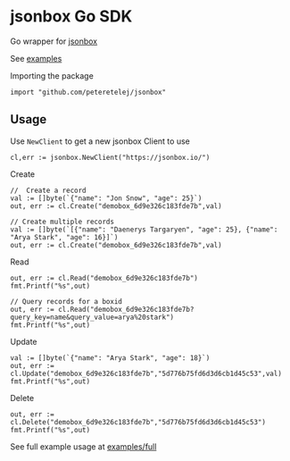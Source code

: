 # jsonbox Go SDK
Go wrapper for [jsonbox](https://github.com/vasanthv/jsonbox)

See [examples](./examples)


Importing the package
```
import "github.com/peteretelej/jsonbox"
```

## Usage

Use `NewClient` to get a new jsonbox Client to use
```
cl,err := jsonbox.NewClient("https://jsonbox.io/")
```

Create
```
//  Create a record
val := []byte(`{"name": "Jon Snow", "age": 25}`)
out, err := cl.Create("demobox_6d9e326c183fde7b",val)

// Create multiple records
val := []byte(`[{"name": "Daenerys Targaryen", "age": 25}, {"name": "Arya Stark", "age": 16}]`)
out, err := cl.Create("demobox_6d9e326c183fde7b",val)
```

Read
```
out, err := cl.Read("demobox_6d9e326c183fde7b")
fmt.Printf("%s",out)

// Query records for a boxid
out, err := cl.Read("demobox_6d9e326c183fde7b?query_key=name&query_value=arya%20stark")
fmt.Printf("%s",out)

```

Update
```
val := []byte(`{"name": "Arya Stark", "age": 18}`)
out, err := cl.Update("demobox_6d9e326c183fde7b","5d776b75fd6d3d6cb1d45c53",val)
fmt.Printf("%s",out)
```

Delete
```
out, err := cl.Delete("demobox_6d9e326c183fde7b","5d776b75fd6d3d6cb1d45c53")
fmt.Printf("%s",out)
```

See full example usage at [examples/full](./examples/full/main.go)